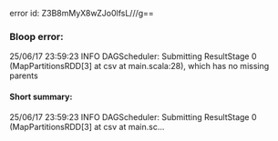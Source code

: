 error id: Z3B8mMyX8wZJo0lfsL///g==
### Bloop error:

25/06/17 23:59:23 INFO DAGScheduler: Submitting ResultStage 0 (MapPartitionsRDD[3] at csv at main.scala:28), which has no missing parents
#### Short summary: 

25/06/17 23:59:23 INFO DAGScheduler: Submitting ResultStage 0 (MapPartitionsRDD[3] at csv at main.sc...